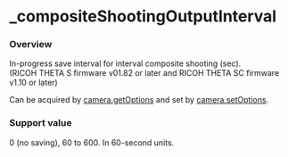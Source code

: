 # \_compositeShootingOutputInterval

### Overview

In-progress save interval for interval composite shooting (sec).   
(RICOH THETA S firmware v01.82 or later and RICOH THETA SC firmware v1.10 or later)

Can be acquired by [camera.getOptions](../commands/camera.get_options.md) and set by [camera.setOptions](../commands/camera.set_options.md).

### Support value

0 (no saving), 60 to 600. In 60-second units.

